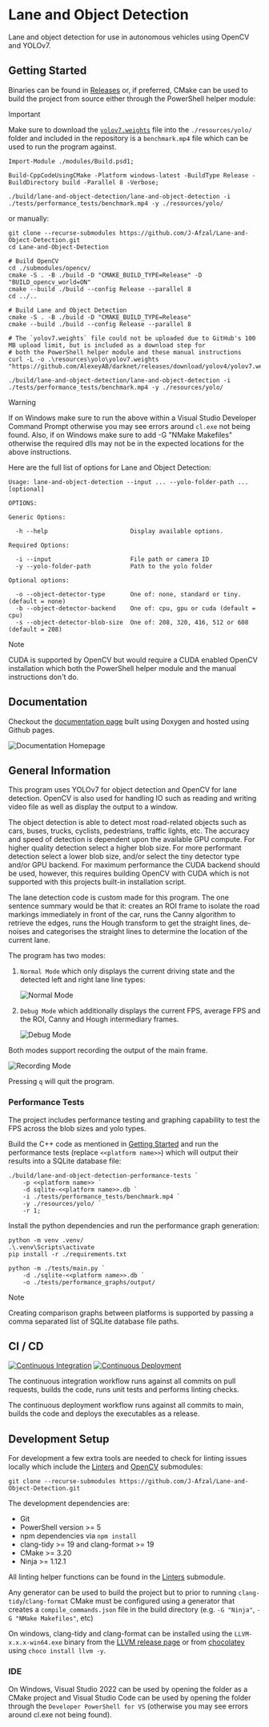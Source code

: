 # Lane and Object Detection

Lane and object detection for use in autonomous vehicles using OpenCV and YOLOv7.

## Getting Started

Binaries can be found in [Releases][releases] or, if preferred, CMake can be used to build the project from source either
through the PowerShell helper module:

> [!IMPORTANT]
> Make sure to download the [`yolov7.weights`][yolov7-weights] file into the `./resources/yolo/` folder and included in the
> repository is a `benchmark.mp4` file which can be used to run the program against.

```text
Import-Module ./modules/Build.psd1;

Build-CppCodeUsingCMake -Platform windows-latest -BuildType Release -BuildDirectory build -Parallel 8 -Verbose;

./build/lane-and-object-detection/lane-and-object-detection -i ./tests/performance_tests/benchmark.mp4 -y ./resources/yolo/
```

or manually:

```text
git clone --recurse-submodules https://github.com/J-Afzal/Lane-and-Object-Detection.git
cd Lane-and-Object-Detection

# Build OpenCV
cd ./submodules/opencv/
cmake -S . -B ./build -D "CMAKE_BUILD_TYPE=Release" -D "BUILD_opencv_world=ON"
cmake --build ./build --config Release --parallel 8
cd ../..

# Build Lane and Object Detection
cmake -S . -B ./build -D "CMAKE_BUILD_TYPE=Release"
cmake --build ./build --config Release --parallel 8

# The `yolov7.weights` file could not be uploaded due to GitHub's 100 MB upload limit, but is included as a download step for
# both the PowerShell helper module and these manual instructions
curl -L -o .\resources\yolo\yolov7.weights "https://github.com/AlexeyAB/darknet/releases/download/yolov4/yolov7.weights"

./build/lane-and-object-detection/lane-and-object-detection -i ./tests/performance_tests/benchmark.mp4 -y ./resources/yolo/
```

> [!WARNING]
> If on Windows make sure to run the above within a Visual Studio Developer Command Prompt otherwise you may see errors around
> `cl.exe` not being found. Also, if on Windows make sure to add -G "NMake Makefiles" otherwise the required dlls may not be in
> the expected locations for the above instructions.

Here are the full list of options for Lane and Object Detection:

```plain
Usage: lane-and-object-detection --input ... --yolo-folder-path ... [optional]

OPTIONS:

Generic Options:

  -h --help                       Display available options.

Required Options:

  -i --input                      File path or camera ID
  -y --yolo-folder-path           Path to the yolo folder

Optional options:

  -o --object-detector-type       One of: none, standard or tiny. (default = none)
  -b --object-detector-backend    One of: cpu, gpu or cuda (default = cpu)
  -s --object-detector-blob-size  One of: 208, 320, 416, 512 or 608 (default = 208)
```

> [!NOTE]
> CUDA is supported by OpenCV but would require a CUDA enabled OpenCV installation which both the PowerShell helper module and
> the manual instructions don't do.

## Documentation

Checkout the [documentation page][docs] built using Doxygen and hosted using Github pages.

![Documentation Homepage](./resources/screenshots/DocumentationHomepage.png)

## General Information

This program uses YOLOv7 for object detection and OpenCV for lane detection. OpenCV is also used for handling IO such as reading
and writing video file as well as display the output to a window.

The object detection is able to detect most road-related objects such as cars, buses, trucks, cyclists, pedestrians, traffic
lights, etc. The accuracy and speed of detection is dependent upon the available GPU compute. For higher quality detection
select a higher blob size. For more performant detection select a lower blob size, and/or select the tiny detector type and/or
GPU backend. For maximum performance the CUDA backend should be used, however, this requires building OpenCV with CUDA which is
not supported with this projects built-in installation script.

The lane detection code is custom made for this program. The one sentence summary would be that it: creates an ROI frame to
isolate the road markings immediately in front of the car, runs the Canny algorithm to retrieve the edges, runs the Hough
transform to get the straight lines, de-noises and categorises the straight lines to determine the location of the current lane.

The program has two modes:

1. `Normal Mode` which only displays the current driving state and the detected left and right lane line types:

    ![Normal Mode](./resources/screenshots/NormalMode.png)

1. `Debug Mode` which additionally displays the current FPS, average FPS and the ROI, Canny and Hough intermediary frames.

    ![Debug Mode](./resources/screenshots/DebugMode.png)

Both modes support recording the output of the main frame.

![Recording Mode](./resources/screenshots/RecordingMode.png)

Pressing `q` will quit the program.

### Performance Tests

The project includes performance testing and graphing capability to test the FPS across the blob sizes and yolo types.

Build the C++ code as mentioned in [Getting Started](./#getting-started) and run the performance tests (replace
`<<platform name>>`) which will output their results into a SQLite database file:

```plain
./build/lane-and-object-detection-performance-tests `
    -p <<platform name>> `
    -d sqlite-<<platform name>>.db `
    -i ./tests/performance_tests/benchmark.mp4 `
    -y ./resources/yolo/ `
    -r 1;
```

Install the python dependencies and run the performance graph generation:

```plain
python -m venv .venv/
.\.venv\Scripts\activate
pip install -r ./requirements.txt

python -m ./tests/main.py `
    -d ./sqlite-<<platform name>>.db `
    -o ./tests/performance_graphs/output/
```

> [!NOTE]
> Creating comparison graphs between platforms is supported by passing a comma separated list of SQLite database file paths.

<!-- TODO: example screenshot of graphs for both single platform and multiple platform-->
<!-- TODO: test CD before merging (edit to be draft release) -->

## CI / CD

[![Continuous Integration][ci-badge]][ci-page] [![Continuous Deployment][cd-badge]][cd-page]

The continuous integration workflow runs against all commits on pull requests, builds the code, runs unit tests and performs
linting checks.

The continuous deployment workflow runs against all commits to main, builds the code and deploys the executables as a release.

## Development Setup

For development a few extra tools are needed to check for linting issues locally which include the [Linters][linters-repo] and
[OpenCV][opencv-repo] submodules:

```text
git clone --recurse-submodules https://github.com/J-Afzal/Lane-and-Object-Detection.git
```

The development dependencies are:

- Git
- PowerShell version >= 5
- npm dependencies via `npm install`
- clang-tidy >= 19 and clang-format >= 19
- CMake >= 3.20
- Ninja >= 1.12.1

All linting helper functions can be found in the [Linters][linters-repo] submodule.

Any generator can be used to build the project but to prior to running `clang-tidy`/`clang-format` CMake must be configured
using a generator that creates a `compile_commands.json` file in the build directory (e.g. `-G "Ninja"`, `-G "NMake Makefiles"`,
etc)

On windows, clang-tidy and clang-format can be installed using the `LLVM-x.x.x-win64.exe` binary from the
[LLVM release page][llvm-release-page] or from [chocolatey][llvm-chocolatey] using `choco install llvm -y`.

### IDE

On Windows, Visual Studio 2022 can be used by opening the folder as a CMake project and Visual Studio Code can be used by
opening the folder through the `Developer PowerShell for VS` (otherwise you may see errors around cl.exe not being found).

<!-- Link References -->

[releases]: https://github.com/J-Afzal/Lane-and-Object-Detection/releases
[yolov7-weights]: https://github.com/AlexeyAB/darknet/releases/download/yolov4/yolov7.weights
[docs]: https://J-Afzal.github.io/Lane-and-Object-Detection
[ci-badge]: https://github.com/J-Afzal/Lane-and-Object-Detection/actions/workflows/ContinuousIntegration.yml/badge.svg
[ci-page]: https://github.com/J-Afzal/Lane-and-Object-Detection/actions/workflows/ContinuousIntegration.yml
[cd-badge]: https://github.com/J-Afzal/Lane-and-Object-Detection/actions/workflows/ContinuousDeployment.yml/badge.svg
[cd-page]: https://github.com/J-Afzal/Lane-and-Object-Detection/actions/workflows/ContinuousDeployment.yml
[linters-repo]: https://github.com/J-Afzal/Linters
[opencv-repo]: https://github.com/opencv/opencv
[llvm-release-page]: https://github.com/llvm/llvm-project/releases/tag/llvmorg-19.1.6
[llvm-chocolatey]: https://community.chocolatey.org/packages/llvm

<!-- Add release checks to terminal games -->
